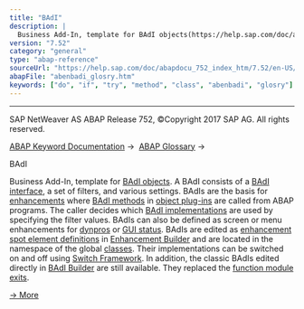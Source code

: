 ```yaml
---
title: "BAdI"
description: |
  Business Add-In, template for BAdI objects(https://help.sap.com/doc/abapdocu_752_index_htm/7.52/en-US/abenbadi_object_glosry.htm 'Glossary Entry'). A BAdI consists of a BAdI interface(https://help.sap.com/doc/abapdocu_752_index_htm/7.52/en-US/abenbadi_interface_glosry.htm 'Glossary Entry'), a se
version: "7.52"
category: "general"
type: "abap-reference"
sourceUrl: "https://help.sap.com/doc/abapdocu_752_index_htm/7.52/en-US/abenbadi_glosry.htm"
abapFile: "abenbadi_glosry.htm"
keywords: ["do", "if", "try", "method", "class", "abenbadi", "glosry"]
---
```


* * *

SAP NetWeaver AS ABAP Release 752, ©Copyright 2017 SAP AG. All rights reserved.

[ABAP Keyword Documentation](https://help.sap.com/doc/abapdocu_752_index_htm/7.52/en-US/abenabap.htm) →  [ABAP Glossary](https://help.sap.com/doc/abapdocu_752_index_htm/7.52/en-US/abenabap_glossary.htm) → 

BAdI

Business Add-In, template for [BAdI objects](https://help.sap.com/doc/abapdocu_752_index_htm/7.52/en-US/abenbadi_object_glosry.htm "Glossary Entry"). A BAdI consists of a [BAdI interface](https://help.sap.com/doc/abapdocu_752_index_htm/7.52/en-US/abenbadi_interface_glosry.htm "Glossary Entry"), a set of filters, and various settings. BAdIs are the basis for [enhancements](https://help.sap.com/doc/abapdocu_752_index_htm/7.52/en-US/abenenhancement_glosry.htm "Glossary Entry") where [BAdI methods](https://help.sap.com/doc/abapdocu_752_index_htm/7.52/en-US/abenbadi_method_glosry.htm "Glossary Entry") in [object plug-ins](https://help.sap.com/doc/abapdocu_752_index_htm/7.52/en-US/abenobject_plugin_glosry.htm "Glossary Entry") are called from ABAP programs. The caller decides which [BAdI implementations](https://help.sap.com/doc/abapdocu_752_index_htm/7.52/en-US/abenbadi_implementation_glosry.htm "Glossary Entry") are used by specifying the filter values. BAdIs can also be defined as screen or menu enhancements for [dynpros](https://help.sap.com/doc/abapdocu_752_index_htm/7.52/en-US/abendynpro_glosry.htm "Glossary Entry") or [GUI status](https://help.sap.com/doc/abapdocu_752_index_htm/7.52/en-US/abengui_status_glosry.htm "Glossary Entry"). BAdIs are edited as [enhancement spot element definitions](https://help.sap.com/doc/abapdocu_752_index_htm/7.52/en-US/abenenhancement_spot_def_glosry.htm "Glossary Entry") in [Enhancement Builder](https://help.sap.com/doc/abapdocu_752_index_htm/7.52/en-US/abenenhancement_builder_glosry.htm "Glossary Entry") and are located in the namespace of the global [classes](https://help.sap.com/doc/abapdocu_752_index_htm/7.52/en-US/abenclass_glosry.htm "Glossary Entry"). Their implementations can be switched on and off using [Switch Framework](https://help.sap.com/doc/abapdocu_752_index_htm/7.52/en-US/abenswitch_framework_glosry.htm "Glossary Entry"). In addition, the classic BAdIs edited directly in [BAdI Builder](https://help.sap.com/doc/abapdocu_752_index_htm/7.52/en-US/abenbadi_builder_glosry.htm "Glossary Entry") are still available. They replaced the [function module exits](https://help.sap.com/doc/abapdocu_752_index_htm/7.52/en-US/abenfunction_module_exit_glosry.htm "Glossary Entry").

[→ More](https://help.sap.com/doc/abapdocu_752_index_htm/7.52/en-US/abenbadi_enhancement.htm)
